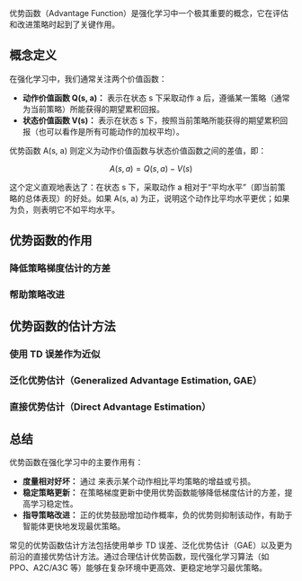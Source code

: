 优势函数（Advantage Function）是强化学习中一个极其重要的概念，它在评估和改进策略时起到了关键作用。

## 概念定义

在强化学习中，我们通常关注两个价值函数：

- **动作价值函数 Q(s, a)：** 表示在状态 s 下采取动作 a 后，遵循某一策略（通常为当前策略）所能获得的期望累积回报。
- **状态价值函数 V(s)：** 表示在状态 s 下，按照当前策略所能获得的期望累积回报（也可以看作是所有可能动作的加权平均）。

优势函数 A(s, a) 则定义为动作价值函数与状态价值函数之间的差值，即：

$$
A(s,a) = Q(s,a)-V(s)
$$

这个定义直观地表达了：在状态 s 下，采取动作 a 相对于“平均水平”（即当前策略的总体表现）的好处。如果 A(s, a) 为正，说明这个动作比平均水平更优；如果为负，则表明它不如平均水平。

## 优势函数的作用

### 降低策略梯度估计的方差



### 帮助策略改进



## 优势函数的估计方法



### 使用 TD 误差作为近似



### 泛化优势估计（Generalized Advantage Estimation, GAE）



### 直接优势估计（Direct Advantage Estimation）



## 总结

优势函数在强化学习中的主要作用有：

- **度量相对好坏：** 通过 来表示某个动作相比平均策略的增益或亏损。
- **稳定策略更新：** 在策略梯度更新中使用优势函数能够降低梯度估计的方差，提高学习稳定性。
- **指导策略改进：** 正的优势鼓励增加动作概率，负的优势则抑制该动作，有助于智能体更快地发现最优策略。

常见的优势函数估计方法包括使用单步 TD 误差、泛化优势估计（GAE）以及更为前沿的直接优势估计方法。通过合理估计优势函数，现代强化学习算法（如 PPO、A2C/A3C 等）能够在复杂环境中更高效、更稳定地学习最优策略。


